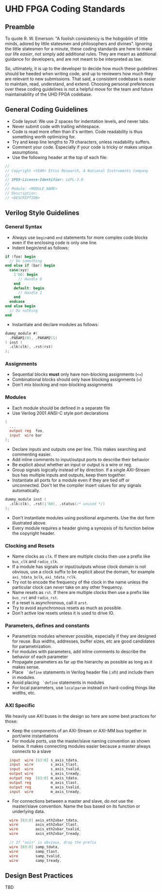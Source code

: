 # UHD FPGA Coding Standards

## Preamble

To quote R. W. Emerson: "A foolish consistency is the hobgoblin of little minds,
adored by little statesmen and philosophers and divines". Ignoring the little
statesmen for a minute, these coding standards are here to make our life
*easier*, not simply add additional rules. They are meant as additional guidance
for developers, and are not meant to be interpreted as law.

So, ultimately, it is up to the developer to decide how much these guidelines
should be heeded when writing code, and up to reviewers how much they are
relevant to new submissions.
That said, a consistent codebase is easier to maintain, read, understand, and
extend. Choosing personal preferences over these coding guidelines is not a
helpful move for the team and future maintainability of the UHD FPGA codebase.

## General Coding Guidelines

* Code layout: We use 2 spaces for indentation levels, and never tabs.
* Never submit code with trailing whitespace.
* Code is read more often than it's written. Code readability is thus something
  worth optimizing for.
* Try and keep line lengths to 79 characters, unless readability suffers.
* Comment your code. Especially if your code is tricky or makes unique assumptions.
* Use the following header at the top of each file:
```verilog
//
// Copyright <YEAR> Ettus Research, A National Instruments Company
//
// SPDX-License-Identifier: LGPL-3.0
//
// Module: <MODULE_NAME>
// Description:
// <DESCRIPTION>
```

## Verilog Style Guidelines

### General Syntax

* Always use `begin`and `end` statements for more complex code blocks even if the enclosing code is only
one line.
* Indent begin/end as follows:
```verilog
if (foo) begin
  // Do something
end else if (bar) begin
  case(xyz)
    1'b0: begin
      // Handle 0
    end
    default: begin
      // Handle 1
    end
  endcase
end else begin
  // Do nothing
end
```
* Instantiate and declare modules as follows:
```verilog
dummy_module #(
  .PARAM1(0), .PARAM2(1)
) inst (
  .clk(clk), .rst(rst)
);
```

### Assignments

* Sequential blocks **must** only have non-blocking assignments (`<=`)
* Combinational blocks should only have blocking assignments (`=`)
* Don't mix blocking and non-blocking assignments

### Modules

* Each module should be defined in a separate file
* Use Verilog 2001 ANSI-C style port declarations
```verilog
(
  ...
  output reg  foo,
  input  wire bar
);
```
* Declare inputs and outputs one per line. This makes searching and commenting easier.
* Add inline comments to input/output ports to describe their behavior
* Be explicit about whether an input or output is a wire or reg.
* Group signals logically instead of by direction. If a single AXI-Stream bus has multiple inputs and
outputs, keep them together.
* Instantiate all ports for a module even if they are tied off or unconnected. Don't let the compiler
insert values for any signals automatically.
```verilog
dummy_module inst (
  .clk(clk), .rst(1'b0), .status(/* unused */)
);
```
* Don't instantiate modules using positional arguments. Use the dot form illustrated above.
* Every module requires a header giving a synopsis of its function below the
  copyright header.

### Clocking and Resets

* Name clocks as `clk`. If there are multiple clocks then use a prefix like `bus_clk` and `radio_clk`.
* If a module has signals or input/outputs whose clock domain is not obvious, use a clock suffix
to be explicit about the domain, for example `axi_tdata_bclk`, `axi_tdata_rclk`.
* Try not to encode the frequency of the clock in the name unless the particular clock can
*never* take on any other frequency.
* Name resets as `rst`. If there are multiple clocks then use a prefix like `bus_rst` and `radio_rst`.
* If a reset is asynchronous, call it `arst`.
* Try to avoid asynchronous resets as much as possible.
* Don't active low resets unless it is used to drive IO.

### Parameters, defines and constants

* Parametrize modules wherever possible, especially if they are designed for reuse. Bus widths, addresses,
buffer sizes, etc are good candidates for parametrization.
* For modules with parameters, add inline comments to describe the behavior of each parameter
* Propagate parameters as far up the hierarchy as possible as long as it makes sense.
* Place `` `define`` statements in Verilog header file (.vh) and include them in modules.
* Avoid placing `` `define`` statements in modules
* For local parameters, use `localparam` instead on hard-coding things like widths, etc.

### AXI Specific

We heavily use AXI buses in the design so here are some best practices for those:
* Keep the components of an AXI-Stream or AXI-MM bus together in port/wire instantiations
* For module ports, use the master/slave naming convention as shown below. It makes connecting modules
easier because a master always connects to a slave
```verilog
  input  wire [63:0] s_axis_tdata,
  input  wire        s_axis_tlast,
  input  wire        s_axis_tvalid,
  output wire        s_axis_tready,
  output reg  [63:0] m_axis_tdata,
  output reg         m_axis_tlast,
  output reg         m_axis_tvalid,
  input  wire        m_axis_tready,
```
* For connections between a master and slave, *do not* use the master/slave convention. Name the bus based
on its function or underlying data.
```verilog
  wire [63:0] axis_eth2xbar_tdata,
  wire        axis_eth2xbar_tlast,
  wire        axis_eth2xbar_tvalid,
  wire        axis_eth2xbar_tready,

  // If "axis" is obvious, drop the prefix
  wire [63:0] samp_tdata,
  wire        samp_tlast,
  wire        samp_tvalid,
  wire        samp_tready,
```


## Design Best Practices

TBD

